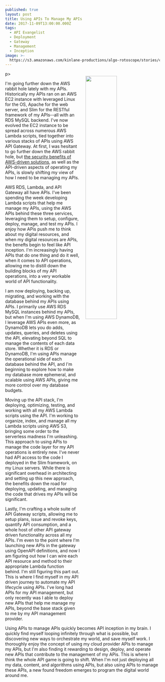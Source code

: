 ```yaml
---
published: true
layout: post
title: Using APIs To Manage My APIs
date: 2017-11-09T13:00:00.000Z
tags:
  - API Evangelist
  - Deployment
  - Gateway
  - Management
  - Inception
image: >-
  https://s3.amazonaws.com/kinlane-productions/algo-rotoscope/stories/cargo-ship-on-sea_blue_circuit.jpg
---
```

p><img src="https://s3.amazonaws.com/kinlane-productions/algo-rotoscope/stories/cargo-ship-on-sea_blue_circuit.jpg" align="right" width="45%" style="padding: 15px;" /></p>I'm going further down the AWS rabbit hole lately with my APIs. Historically my APIs ran on an AWS EC2 instance with leveraged Linux for the OS, Apache for the web server, and Slim for the RESTful framework of my APIs--all with an RDS MySQL backend. I've now evolved the EC2 instance to be spread across numerous AWS Lambda scripts, tied together into various stacks of APIs using AWS API Gateway. At first, I was hesitant to go further down the AWS rabbit hole, but [the security benefits of AWS-driven solutions](http://apievangelist.com/2017/11/06/api-security-beginning-to-outweigh-my-vendor-lock-in-concerns/), as well as the API-driven aspects of operating my APIs, is slowly shifting my view of how I need to be managing my APIs.

AWS RDS, Lambda, and API Gateway all have APIs. I've been spending the week developing Lambda scripts that help me manage my APIs, using the AWS APIs behind these three services, leveraging them to setup, configure, deploy, manage, and test my APIs. I enjoy how APis push me to think about my digital resources, and when my digital resources are APIs, the benefts begin to feel like API inception. I'm increasingly having APIs that do one thing and do it well, when it comes to API operations, allowing me to distill down the building blocks of my API operations, into a very workable world of API functionality.

I am now deploying, backing up, migrating, and working with the database behind my APIs using APIs. I primarily use AWS RDS MySQL instances behind my APIs, but when I'm using AWS DynamoDB, I leverage AWS APIs even more, as DynamoDB lets you do adds, updates, queries, and deletes using the API, elevating beyond SQL to manage the contents of each data store. Whether it is RDS or DynamoDB, I'm using APIs manage the operational side of each database behind the API, and I'm beginning to explore how to make my database more ephemeral, and scalable using AWS APIs, giving me more control over my database budgets.

Moving up the API stack, I'm deploying, optimizing, testing, and working with all my AWS Lambda scripts using the API. I'm working to organize, index, and manage all my Lambda scripts using AWS S3, bringing some order to the serverless madness I'm unleashing. This approach to using APIs to manage the code layer for my API operations is entirely new. I've never had API access to the code I deployed in the Slim framework, on my Linux servers. While there is significant overhead in architecting and setting up this new approach, the benefits down the road for deploying, updating, and managing the code that drives my APIs will be significant.

Lastly, I'm crafting a whole suite of API Gateway scripts, allowing me to setup plans, issue and revoke keys, quantify API consumption, and a whole host of other API gateway driven functionality across all my APIs. I'm even to the point where I'm launching new APIs in the gateway using OpenAPI definitions, and now I am figuring out how I can wire each API resource and method to their appropriate Lambda function behind. I'm still figuring this part out. This is where I find myself in my API driven journey to automate my API lifecycle using APIs. I've long had APIs for my API management, but only recently was I able to deploy new APIs that help me manage my APIs, beyond the base stack given to me by my API management provider.

Using APIs to manage APIs quickly becomes API inception in my brain. I quickly find myself looping infinitely through what is possible, but discovering new ways to orchestrate my world, and save myself work. I thoroughly enjoy the concept of using my cloud provider APIs to manage my APIs, but I'm also finding it rewarding to design, deploy, and operate new APIs that contribute to the management of my APis. This is where I think the whole API game is going to shift. When I'm not just deploying all my data, content, and algorithms using APIs, but also using APIs to manage these APIs, a new found freedom emerges to program the digital world around me.
